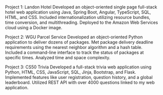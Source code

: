 Project 1: Landon Hotel
Developed an object-oriented single page full-stack hotel web application using Java, Spring Boot, Angular, TypeScript, SQL, HTML, and CSS.
Included internationalization utilizing resource bundles, time conversion, and multithreading.
Deployed to the Amazon Web Services cloud using a Docker image.

Project 2: WGU Parcel Service
Developed an object-oriented Python application to deliver dozens of packages.
Met package delivery deadline requirements using the nearest neighbor algorithm and a hash table.
Included a command-line interface to track the status of packages at specific times.
Analyzed time and space complexity.

Project 3: CS50 Trivia
Developed a full-stack trivia web application using Python, HTML, CSS, JavaScript, SQL, Jinja, Bootstrap, and Flask.
Implemented features like user registration, question history, and a global leaderboard.
Utilized REST API with over 4000 questions linked to my web application.
